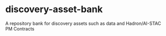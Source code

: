 # discovery-asset-bank
A repository bank for discovery assets such as data and Hadron/AI-STAC PM Contracts

